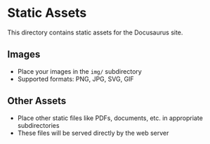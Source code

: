 # Static Assets

This directory contains static assets for the Docusaurus site.

## Images
- Place your images in the `img/` subdirectory
- Supported formats: PNG, JPG, SVG, GIF

## Other Assets
- Place other static files like PDFs, documents, etc. in appropriate subdirectories
- These files will be served directly by the web server
